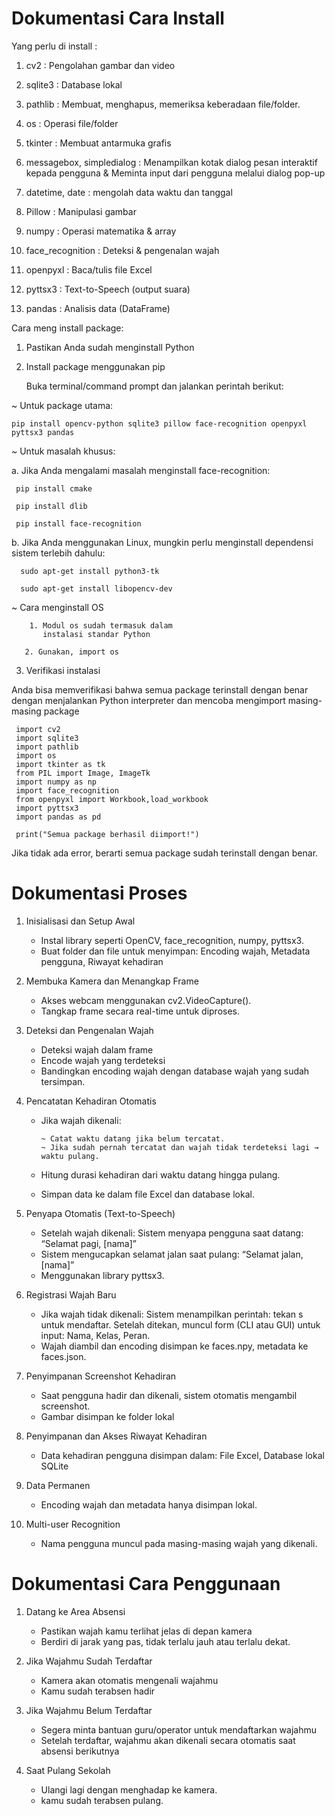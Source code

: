 # Dokumentasi Cara Install
Yang perlu di install : 

 1. cv2 : Pengolahan gambar dan video

 2.  sqlite3 : Database lokal

 3. pathlib : Membuat, menghapus, memeriksa keberadaan file/folder.

 4. os : Operasi file/folder

 5. tkinter : Membuat antarmuka grafis 

 6. messagebox, simpledialog : Menampilkan kotak dialog pesan interaktif kepada pengguna & Meminta input dari pengguna melalui dialog pop-up

 7.  datetime, date :  mengolah data waktu dan tanggal

 8. Pillow : Manipulasi gambar

 9. numpy : Operasi matematika & array

 10. face_recognition : Deteksi & pengenalan wajah

 11. openpyxl : Baca/tulis file Excel 

 12. pyttsx3 : Text-to-Speech (output suara)

 13. pandas : Analisis data (DataFrame)


 Cara meng install package: 

 1.  Pastikan Anda sudah menginstall Python

 2. Install package menggunakan pip

    Buka terminal/command prompt dan jalankan perintah berikut:

 ~ Untuk package utama:

    pip install opencv-python sqlite3 pillow face-recognition openpyxl pyttsx3 pandas

 ~ Untuk masalah khusus:

   a. Jika Anda mengalami masalah menginstall face-recognition:

     pip install cmake

     pip install dlib

     pip install face-recognition

b. Jika Anda menggunakan Linux, mungkin perlu menginstall dependensi sistem terlebih dahulu:

      sudo apt-get install python3-tk

      sudo apt-get install libopencv-dev

   ~ Cara menginstall OS

        1. Modul os sudah termasuk dalam 
           instalasi standar Python

       2. Gunakan, import os

 3. Verifikasi instalasi 

 Anda bisa memverifikasi bahwa semua package terinstall dengan benar dengan menjalankan Python interpreter dan mencoba mengimport masing-masing package 

     import cv2
     import sqlite3
     import pathlib
     import os
     import tkinter as tk
     from PIL import Image, ImageTk
     import numpy as np
     import face_recognition
     from openpyxl import Workbook,load_workbook
     import pyttsx3
     import pandas as pd

     print("Semua package berhasil diimport!")
 
 
 
 Jika tidak ada error, berarti semua package sudah terinstall dengan benar.






# Dokumentasi Proses

1. Inisialisasi dan Setup Awal
    - Instal library seperti OpenCV, face_recognition, numpy, pyttsx3.
    - Buat folder dan file untuk menyimpan: Encoding wajah, Metadata pengguna, Riwayat kehadiran

2. Membuka Kamera dan Menangkap Frame
    - Akses webcam menggunakan cv2.VideoCapture().
    - Tangkap frame secara real-time untuk diproses.

3. Deteksi dan Pengenalan Wajah
     - Deteksi wajah dalam frame
     - Encode wajah yang terdeteksi
     - Bandingkan encoding wajah dengan database wajah yang sudah tersimpan.

4. Pencatatan Kehadiran Otomatis
   - Jika wajah dikenali:

         ~ Catat waktu datang jika belum tercatat.
         ~ Jika sudah pernah tercatat dan wajah tidak terdeteksi lagi → waktu pulang.
   - Hitung durasi kehadiran dari waktu datang hingga pulang.
   - Simpan data ke dalam file Excel dan database lokal.

5. Penyapa Otomatis (Text-to-Speech)
    - Setelah wajah dikenali: Sistem menyapa pengguna saat datang: “Selamat pagi, [nama]”
    - Sistem mengucapkan selamat jalan saat pulang: “Selamat jalan, [nama]”
    - Menggunakan library pyttsx3.

6. Registrasi Wajah Baru
    - Jika wajah tidak dikenali: Sistem menampilkan perintah: tekan s untuk mendaftar. Setelah ditekan, muncul form (CLI atau GUI) untuk input: Nama, Kelas, Peran.
    - Wajah diambil dan encoding disimpan ke faces.npy, metadata ke faces.json.

7. Penyimpanan Screenshot Kehadiran
    - Saat pengguna hadir dan dikenali, sistem otomatis mengambil screenshot.
    - Gambar disimpan ke folder lokal

8. Penyimpanan dan Akses Riwayat Kehadiran
    - Data kehadiran pengguna disimpan dalam: File Excel, Database lokal SQLite

9. Data Permanen
    - Encoding wajah dan metadata hanya disimpan lokal.

10. Multi-user Recognition
     - Nama pengguna muncul pada masing-masing wajah yang dikenali.



# Dokumentasi Cara Penggunaan

1. Datang ke Area Absensi
   - Pastikan wajah kamu terlihat jelas di depan kamera
   - Berdiri di jarak yang pas, tidak terlalu jauh atau terlalu dekat.

2. Jika Wajahmu Sudah Terdaftar 
     - Kamera akan otomatis mengenali wajahmu
     - Kamu sudah terabsen hadir

3. Jika Wajahmu Belum Terdaftar
     - Segera minta bantuan guru/operator untuk mendaftarkan wajahmu
     - Setelah terdaftar, wajahmu akan dikenali secara otomatis saat absensi berikutnya

4. Saat Pulang Sekolah
    - Ulangi lagi dengan menghadap ke kamera.
    -  kamu sudah terabsen pulang.
   




